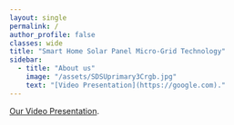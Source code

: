 ```yaml
---
layout: single
permalink: /
author_profile: false
classes: wide
title: "Smart Home Solar Panel Micro-Grid Technology"
sidebar:
  - title: "About us"
    image: "/assets/SDSUprimary3Crgb.jpg"
    text: "[Video Presentation](https://google.com)."
---
```



[Our Video Presentation](https://google.com).




